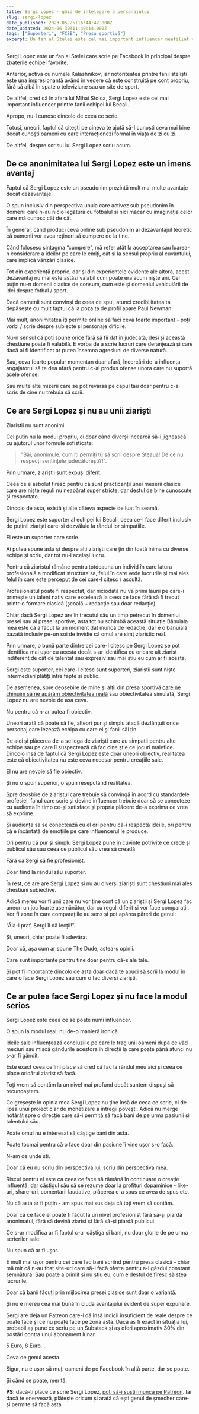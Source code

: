 ```yaml
---
title: Sergi Lopez - ghid de înțelegere a personajului
slug: sergi-lopez
date_published: 2023-05-25T16:44:42.000Z
date_updated: 2024-06-30T11:40:14.000Z
tags: ["Suporteri", "FCSB", "Presa sportivă"]
excerpt: Un fan al Stelei este cel mai important influencer neafiliat clubului printre suporterii echipei patronate de Gigi Becali
---
```


Sergi Lopez este un fan al Stelei care scrie pe Facebook în principal despre zbaterile echipei favorite.

Anterior, activa cu numele Kalashnikov, iar notoriteatea printre fanii steliști este una impresionantă având în vedere că este construită pe cont propriu, fără să aibă în spate o televiziune sau un site de sport.

De altfel, cred că în afara lui Mihai Stoica, Sergi Lopez este cel mai important influencer printre fanii echipei lui Becali.

Apropo, nu-l cunosc dincolo de ceea ce scrie.

Totuși, uneori, faptul că citești pe cineva te ajută să-l cunoști ceva mai bine decât cunoști oameni cu care interacționezi formal în viața de zi cu zi.

De altfel,  despre scrisul lui Sergi Lopez scriu acum.

## De ce anonimitatea lui Sergi Lopez este un imens avantaj

Faptul că Sergi Lopez este un pseudonim prezintă mult mai multe avantaje decât dezavantaje.

O spun inclusiv din perspectiva unuia care activez sub pseudonim în domenii care n-au nicio legătură cu fotbalul și nici măcar cu imaginația celor care mă cunosc cât de cât.

În general, când produci ceva online sub pseudonim ai dezavantajul teoretic că oamenii vor avea rețineri să cumpere de la tine.

Când folosesc sintagma “cumpere”, mă refer atât la acceptarea sau luarea-n considerare a ideilor pe care le emiți, cât și la sensul propriu al cuvântului, care implică vânzări clasice.

Tot din experiență proprie, dar și din experiențele evidente ale altora, acest dezavantaj nu mai este astăzi valabil cum poate era acum niște ani. Cel puțin nu-n domenii clasice de consum, cum este și domeniul vehiculării de idei despre fotbal / sport.

Dacă oamenii sunt convinși de ceea ce spui, atunci credibilitatea ta depășește cu mult faptul că la poza ta de profil apare Paul Newman.

Mai mult, anonimitatea îți permite online să faci ceva foarte important - poți vorbi / scrie despre subiecte și personaje dificile.

Nu-n sensul că poți spune orice fără să fii dat în judecată, deși și această chestiune poate fi valabilă. E vorba de a scrie lucruri care deranjează și care dacă ai fi identificat ar putea însemna agresiuni de diverse natură.

Sau, ceva foarte popular momentan doar afară, încercări de-a influența angajatorul să te dea afară pentru c-ai produs ofense unora care nu suportă acele ofense.

Sau multe alte mizerii care se pot revărsa pe capul tău doar pentru c-ai scris de cine nu trebuia să scrii.

## Ce are Sergi Lopez și nu au unii ziariști

Ziariștii nu sunt anonimi.

Cel puțin nu la modul propriu, ci doar când diverși încearcă să-i jignească cu ajutorul unor formule sofisticate:

> "Băi, anonimule, cum îți permiți tu să scrii despre Steaua! De ce nu respecți sentințele judecătorești?!".

Prin urmare, ziariștii sunt expuși diferit.

Ceea ce e asbolut firesc pentru că sunt practicanții unei meserii clasice care are niște reguli nu neapărat super stricte, dar destul de bine cunoscute și respectate.

Dincolo de asta, există și alte câteva aspecte de luat în seamă.

Sergi Lopez este suporter al echipei lui Becali, ceea ce-l face diferit inclusiv de puținii ziariști care-și dezvăluie la rândul lor simpatiile.

El este un suporter care scrie.

Ai putea spune asta și despre alți ziariști care țin din toată inima cu diverse echipe și scriu, dar tot nu-i același lucru.

Pentru că ziaristul rămâne pentru totdeauna un individ în care latura profesională a modificat structura sa, felul în care vede lucrurile și mai ales felul în care este perceput de cei care-l citesc / ascultă.

Profesionistul poate fi respectat, dar niciodată nu va primi laurii pe care-i primește un talent nativ care excelează la ceea ce face fără să fi trecut printr-o formare clasică (școală + redacție sau doar redacție).

Chiar dacă Sergi Lopez are în trecutul său un timp petrecut în domeniul presei sau al presei sportive, asta tot nu schimbă această situație.Bănuiala mea este că a făcut la un moment dat muncă de redacție, dar e o bănuială bazată inclusiv pe-un soi de invidie că omul are simț ziaristic real.

Prin urmare, o bună parte dintre cei care-l citesc pe Sergi Lopez se pot identifica mai ușor cu acesta decât s-ar identifica cu oricare alt ziarist indiferent de cât de talentat sau expresiv sau mai știu eu cum ar fi acesta.

Sergi este suporter, cei care-l citesc sunt suporteri, ziariștii sunt niște intermediari plătiți între fapte și public.

De asemenea, spre deosebire de mine și alții din presa sportivă [care ne chinuim să ne apărăm obiectivitatea reală](__GHOST_URL__/relatii-ziaristi-oameni-din-fotbal) sau obiectivitatea simulată, Sergi Lopez nu are nevoie de așa ceva.

Nu pentru că n-ar putea fi obiectiv.

Uneori arată că poate să fie, alteori pur și simplu atacă dezlănțuit orice personaj care lezează echipa cu care el și fanii săi țin.

De aici și plăcerea de-a se lega de ziariști care au simpatii pentru alte echipe sau pe care îi suspectează că fac cine știe ce jocuri malefice. Dincolo însă de faptul că Sergi Lopez este doar uneori obiectiv, realitatea este că obiectivitatea nu este ceva necesar pentru creațiile sale.

El nu are nevoie să fie obiectiv.

Și nu o spun superior, o spun resepctând realitatea.

Spre deosbire de ziaristul care trebuie să convingă în acord cu standardele profesiei, fanul care scrie și devine influencer trebuie doar să se conecteze cu audiența în timp ce-și satisface și propria plăcere de-a exprima ce vrea să exprime.

Și audiența sa se conectează cu el ori pentru că-i respectă ideile, ori pentru că e încântată de emoțiile pe care influencerul le produce.

Ori pentru că pur și simplu Sergi Lopez pune în cuvinte potrivite ce crede și publicul său sau ceea ce publicul său vrea să creadă.

Fără ca Sergi să fie profesionist.

Doar fiind la rândul său suporter.

În rest, ce are are Sergi Lopez și nu au diverși ziariști sunt chestiuni mai ales chestiuni subiective.

Adică mereu vor fi unii care nu vor ține cont că un ziariștii și Sergi Lopez fac uneori un joc foarte asemănător, dar cu reguli diferit și vor face comparații. Vor fi zone în care comparațiile au sens și pot apărea păreri de genul:

“Ăla-i praf, Sergi îi dă lecții!”.

Și, uneori, chiar poate fi adevărat.

Doar că, așa cum ar spune The Dude, astea-s opinii.

Care sunt importante pentru tine doar pentru că-s ale tale.

Și pot fi importante dincolo de asta doar dacă te apuci să scrii la modul în care o face Sergi Lopez sau cum o fac diverși ziariști.

## Ce ar putea face Sergi Lopez și nu face la modul serios

Sergi Lopez este ceea ce se poate numi influencer.

O spun la modul real, nu de-o manieră ironică.

Ideile sale influențează concluziile pe care le trag unii oameni după ce văd meciuri sau mișcă gândurile acestora în direcții la care poate până atunci nu s-ar fi gândit.

Este exact ceea ce îmi place să cred că fac la rândul meu aici și ceea ce place oricărui ziarist să facă.

Toți vrem să contăm la un nivel mai profund decât suntem dispuși să recunoaștem.

Ce greșește în opinia mea Sergi Lopez nu ține însă de ceea ce scrie, ci de lipsa unui proiect clar de monetizare a întregii povești. Adică nu merge hotărât spre o direcție care să-i permită să facă bani de pe urma pasiunii și talentului său.

Poate omul nu e interesat să câștige bani din asta.

Poate tocmai pentru că o face doar din pasiune îi vine ușor s-o facă.

N-am de unde ști.

Doar că eu nu scriu din perspectiva lui, scriu din perspectiva mea.

Riscul pentru el este ca ceea ce face să rămână în continuare o creație influentă, dar câștigul său să se rezume doar la profituri dopaminice - like-uri, share-uri, comentarii laudative, plăcerea c-a spus ce avea de spus etc.

Nu că asta ar fi puțin - am spus mai sus deja că toți vrem să contăm.

Doar că ce face el poate fi făcut la un nivel profesionist fără să-și piardă anonimatul, fără să devină ziarist și fără să-și piardă publicul.

Ce s-ar modifica ar fi faptul c-ar câștiga și bani, nu doar glorie de pe urma scrierilor sale.

Nu spun că ar fi ușor.

E mult mai ușor pentru cei care fac bani scriind pentru presa clasică - chiar mă mir că n-au fost site-uri care să-i facă oferte pentru a-i găzdui constant semnătura. Sau poate a primit și nu știu eu, cum e destul de firesc să stea lucrurile.

Doar că banii făcuți prin mijlocirea presei clasice sunt doar o variantă.

Și nu e mereu cea mai bună în ciuda avantajului evident de super expunere.

Sergi are deja un Patreon care-i dă însă indicii insuficient de reale despre ce poate face și ce nu poate face pe zona asta. Dacă aș fi exact în situația lui, probabil aș pune ce scriu pe un Substack și aș oferi aproximativ 30% din postări contra unui abonament lunar.

5 Euro, 8 Euro…

Ceva de genul acesta.

Sigur, nu e ușor să muți oameni de pe Facebook în altă parte, dar se poate.

Și când se poate, merită.

**PS**: dacă-ți place ce scrie Sergi Lopez, [poți să-i susții munca pe Patreon](https://www.patreon.com/sergilopez). Iar dacă te enervează, plătește oricum și arată că ești genul de șmecher care-și permite să facă asta.
